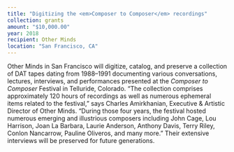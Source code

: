 ```yaml
---
title: "Digitizing the <em>Composer to Composer</em> recordings"
collection: grants
amount: "$10,000.00"
year: 2018
recipient: Other Minds
location: "San Francisco, CA"
---
```


Other Minds in San Francisco will digitize, catalog, and preserve a collection of DAT tapes dating from 1988&ndash;1991 documenting various conversations, lectures, interviews, and performances presented at the _Composer to Composer_ Festival in Telluride, Colorado.
“The collection comprises approximately 120 hours of recordings as well as numerous
ephemeral items related to the festival,” says Charles Amirkhanian, Executive & Artistic
Director of Other Minds. “During those four years, the festival hosted numerous emerging and
illustrious composers including John Cage, Lou Harrison, Joan La Barbara, Laurie Anderson, Anthony Davis, Terry Riley, Conlon Nancarrow, Pauline Oliveros, and many more.” Their
extensive interviews will be preserved for future generations.